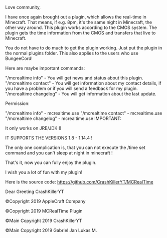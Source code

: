Love community,

 

I have once again brought out a plugin, which allows the real-time in Minecraft. That means, if e.g. 8pm, it's the same night in Minecraft, the other way around. This plugin works according to the CMOS system. The plugin gets the time information from the CMOS and transfers that live to Minecraft.

 

You do not have to do much to get the plugin working. Just put the plugin in the normal plugins folder. This also applies to the users who use BungeeCord!

Here are maybe important commands:

 

"/mcrealtime info" - You will get news and status about this plugin.
"/mcrealtime contact" - You will get information about my contact details, if you have a problem or if you will send a feedback for my plugin.
 "/mcrealtime changelog" - You will get information about the last update.
 

Permission: 

"/mcrealtime info" - mcrealtime.use
"/mcrealtime contact" - mcrealtime.use
"/mcrealtime changelog" - mcrealtime.use 
IMPORTANT:

 

It only works on JRE/JDK 8

 

IT SUPPORTS THE VERSIONS 1.8 - 1.14.4 ! 

 

The only one complication is, that you can not execute the /time set <time> command and you can't sleep at night in minecraft !

 

That's it, now you can fully enjoy the plugin.

 

I wish you a lot of fun with my plugin!

Here is the source code: https://github.com/CrashKillerYT/MCRealTime

 

Dear Greeting CrashKillerYT

 

©Copyright 2019 AppleCraft Company

©Copyright 2019 MCRealTime Plugin

©Main Copyright 2019 CrashKillerYT

©Main Copyright 2019 Gabriel Jan Lukas M.
